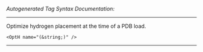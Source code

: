 _Autogenerated Tag Syntax Documentation:_

---
Optimize hydrogen placement at the time of a PDB load.

```
<OptH name="(&string;)" />
```



---

